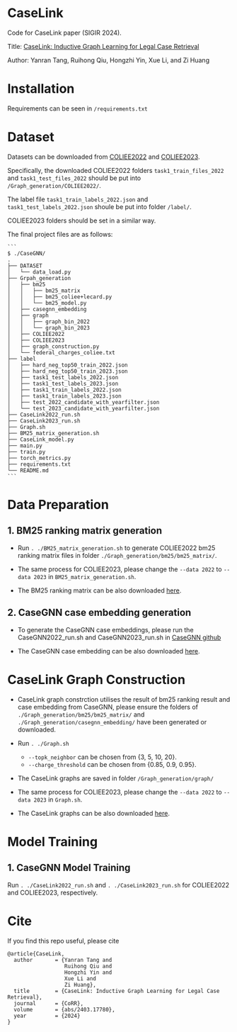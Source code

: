 # CaseLink
Code for CaseLink paper (SIGIR 2024).

Title: [CaseLink: Inductive Graph Learning for Legal Case Retrieval](https://arxiv.org/abs/2403.17780)

Author: Yanran Tang, Ruihong Qiu, Hongzhi Yin, Xue Li, and Zi Huang

# Installation
Requirements can be seen in `/requirements.txt`

# Dataset
Datasets can be downloaded from [COLIEE2022](https://sites.ualberta.ca/~rabelo/COLIEE2022/) and [COLIEE2023](https://sites.ualberta.ca/~rabelo/COLIEE2023/). 

Specifically, the downloaded COLIEE2022 folders `task1_train_files_2022` and `task1_test_files_2022` should be put into `/Graph_generation/COLIEE2022/`. 

The label file `task1_train_labels_2022.json` and `task1_test_labels_2022.json` shoule be put into folder `/label/`. 

COLIEE2023 folders should be set in a similar way. 

The final project files are as follows:

    ```
    $ ./CaseGNN/
    .
    ├── DATASET
    │   └── data_load.py
    ├── Grpah_generation
    │   ├── bm25   
    │   │   ├── bm25_matrix
    │   │   ├── bm25_coliee+lecard.py
    │   │   └── bm25_model.py
    │   ├── casegnn_embedding
    │   ├── graph
    │   │   ├── graph_bin_2022
    │   │   └── graph_bin_2023
    │   ├── COLIEE2022
    │   ├── COLIEE2023
    │   ├── graph_construction.py
    │   └── federal_charges_coliee.txt
    ├── label 
    │   ├── hard_neg_top50_train_2022.json
    │   ├── hard_neg_top50_train_2023.json
    │   ├── task1_test_labels_2022.json            
    │   ├── task1_test_labels_2023.json 
    │   ├── task1_train_labels_2022.json 
    │   ├── task1_train_labels_2023.json 
    │   ├── test_2022_candidate_with_yearfilter.json
    │   └── test_2023_candidate_with_yearfilter.json     
    ├── CaseLink2022_run.sh
    ├── CaseLink2023_run.sh
    ├── Graph.sh
    ├── BM25_matrix_generation.sh
    ├── CaseLink_model.py
    ├── main.py
    ├── train.py
    ├── torch_metrics.py
    ├── requirements.txt
    └── README.md          
    ```

# Data Preparation
## 1. BM25 ranking matrix generation
  - Run `. ./BM25_matrix_generation.sh` to generate COLIEE2022 bm25 ranking matrix files in folder `./Graph_generation/bm25/bm25_matrix/`.

  - The same process for COLIEE2023, please change the `--data 2022` to `--data 2023` in `BM25_matrix_generation.sh`.

  - The BM25 ranking matrix can be also downloaded [here](https://drive.google.com/drive/folders/1R4ggI9Tq-dES-gtLsE_s1odP7yWuW5n4?usp=drive_link).


## 2. CaseGNN case embedding generation
  - To generate the CaseGNN case embeddings, please run the CaseGNN2022_run.sh and CaseGNN2023_run.sh in [CaseGNN github](https://github.com/yanran-tang/CaseGNN)

  - The CaseGNN case embedding can be also downloaded [here](https://drive.google.com/drive/folders/15-l-BJn9X5xpeaHDyk8VE0ncTPR6qaXS?usp=drive_link).

# CaseLink Graph Construction
- CaseLink graph constrction utilises the result of bm25 ranking result and case embedding from CaseGNN, please ensure the folders of  `./Graph_generation/bm25/bm25_matrix/` and `./Graph_generation/casegnn_embedding/` have been generated or downloaded.
- Run `. ./Graph.sh`
  - `--topk_neighbor` can be chosen from {3, 5, 10, 20}. 
  - `--charge_threshold` can be chosen from {0.85, 0.9, 0.95}.

- The CaseLink graphs are saved in folder `/Graph_generation/graph/`

- The same process for COLIEE2023, please change the `--data 2022` to `--data 2023` in `Graph.sh`.

- The CaseLink graphs can be also downloaded [here](https://drive.google.com/drive/folders/1jOYhGDFlLcvga7Ij4SF72MYsn0ulfSmr?usp=sharing).

# Model Training
## 1. CaseGNN Model Training
Run `. ./CaseLink2022_run.sh` and `. ./CaseLink2023_run.sh` for COLIEE2022 and COLIEE2023, respectively.

# Cite
If you find this repo useful, please cite
```
@article{CaseLink,
  author       = {Yanran Tang and
                  Ruihong Qiu and
                  Hongzhi Yin and
                  Xue Li and
                  Zi Huang},
  title        = {CaseLink: Inductive Graph Learning for Legal Case Retrieval},
  journal      = {CoRR},
  volume       = {abs/2403.17780},
  year         = {2024}
}
```